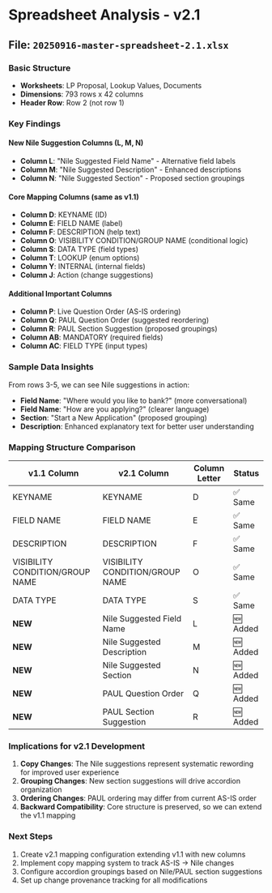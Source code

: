 # Spreadsheet Analysis - v2.1

## File: `20250916-master-spreadsheet-2.1.xlsx`

### Basic Structure
- **Worksheets**: LP Proposal, Lookup Values, Documents  
- **Dimensions**: 793 rows x 42 columns
- **Header Row**: Row 2 (not row 1)

### Key Findings

#### New Nile Suggestion Columns (L, M, N)
- **Column L**: "Nile Suggested Field Name" - Alternative field labels
- **Column M**: "Nile Suggested Description" - Enhanced descriptions  
- **Column N**: "Nile Suggested Section" - Proposed section groupings

#### Core Mapping Columns (same as v1.1)
- **Column D**: KEYNAME (ID)
- **Column E**: FIELD NAME (label)
- **Column F**: DESCRIPTION (help text)
- **Column O**: VISIBILITY CONDITION/GROUP NAME (conditional logic)
- **Column S**: DATA TYPE (field types)
- **Column T**: LOOKUP (enum options)
- **Column Y**: INTERNAL (internal fields)
- **Column J**: Action (change suggestions)

#### Additional Important Columns
- **Column P**: Live Question Order (AS-IS ordering)
- **Column Q**: PAUL Question Order (suggested reordering)
- **Column R**: PAUL Section Suggestion (proposed groupings)
- **Column AB**: MANDATORY (required fields)
- **Column AC**: FIELD TYPE (input types)

### Sample Data Insights
From rows 3-5, we can see Nile suggestions in action:
- **Field Name**: "Where would you like to bank?" (more conversational)
- **Field Name**: "How are you applying?" (clearer language)  
- **Section**: "Start a New Application" (proposed grouping)
- **Description**: Enhanced explanatory text for better user understanding

### Mapping Structure Comparison

| v1.1 Column | v2.1 Column | Column Letter | Status |
|-------------|-------------|---------------|---------|
| KEYNAME | KEYNAME | D | ✅ Same |
| FIELD NAME | FIELD NAME | E | ✅ Same |
| DESCRIPTION | DESCRIPTION | F | ✅ Same |
| VISIBILITY CONDITION/GROUP NAME | VISIBILITY CONDITION/GROUP NAME | O | ✅ Same |
| DATA TYPE | DATA TYPE | S | ✅ Same |
| **NEW** | Nile Suggested Field Name | L | 🆕 Added |
| **NEW** | Nile Suggested Description | M | 🆕 Added |
| **NEW** | Nile Suggested Section | N | 🆕 Added |
| **NEW** | PAUL Question Order | Q | 🆕 Added |
| **NEW** | PAUL Section Suggestion | R | 🆕 Added |

### Implications for v2.1 Development

1. **Copy Changes**: The Nile suggestions represent systematic rewording for improved user experience
2. **Grouping Changes**: New section suggestions will drive accordion organization
3. **Ordering Changes**: PAUL ordering may differ from current AS-IS order
4. **Backward Compatibility**: Core structure is preserved, so we can extend the v1.1 mapping

### Next Steps

1. Create v2.1 mapping configuration extending v1.1 with new columns
2. Implement copy mapping system to track AS-IS → Nile changes
3. Configure accordion groupings based on Nile/PAUL section suggestions
4. Set up change provenance tracking for all modifications